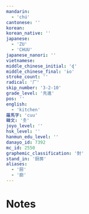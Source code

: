 ```yaml
---
mandarin:
  - 'chú'
cantonese: ''
korean:
korean_native: ''
japanese:
  - 'ZU'
  - 'CHUU'
japanese_nanori: ''
vietnamese:
middle_chinese_initial: 'ɖ'
middle_chinese_final: 'ɨo'
stroke_count: ''
radical: '厂'
skip_number: '3-2-10'
grade_level: '先進'
pos: ''
english:
  - 'kitchen'
羅馬字: 'cuu'
韓文: '춧'
joyo_level: ''
hsk_level: ''
hanmun_edu_level: ''
danayo_id: 7392
mc_id: 2550
graphemic_classification: '尌'
stand_in: '厨房'
aliases:
  - '厨'
  - '廚'
---
```


# Notes
